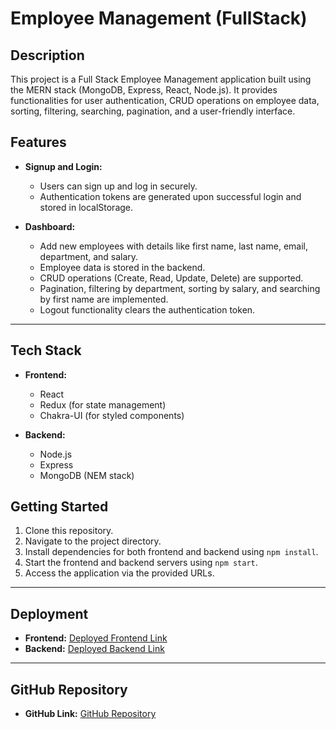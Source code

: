 # Employee Management (FullStack)

## Description

This project is a Full Stack Employee Management application built using the MERN stack (MongoDB, Express, React, Node.js). It provides functionalities for user authentication, CRUD operations on employee data, sorting, filtering, searching, pagination, and a user-friendly interface.

## Features

- **Signup and Login:**
  - Users can sign up and log in securely.
  - Authentication tokens are generated upon successful login and stored in localStorage.

- **Dashboard:**
  - Add new employees with details like first name, last name, email, department, and salary.
  - Employee data is stored in the backend.
  - CRUD operations (Create, Read, Update, Delete) are supported.
  - Pagination, filtering by department, sorting by salary, and searching by first name are implemented.
  - Logout functionality clears the authentication token.

---

## Tech Stack

- **Frontend:**
  - React
  - Redux (for state management)
  - Chakra-UI (for styled components)

- **Backend:**
  - Node.js
  - Express
  - MongoDB (NEM stack)

## Getting Started

1. Clone this repository.
2. Navigate to the project directory.
3. Install dependencies for both frontend and backend using `npm install`.
4. Start the frontend and backend servers using `npm start`.
5. Access the application via the provided URLs.

---

## Deployment

- **Frontend:** [Deployed Frontend Link](tcs-employess-mock.vercel.app) 
- **Backend:** [Deployed Backend Link](https://tcs-employess-mock.onrender.com/)
---

## GitHub Repository

- **GitHub Link:** [GitHub Repository]()


